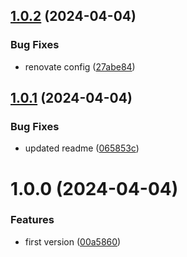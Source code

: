 ## [1.0.2](https://github.com/sesamyab/web-cache/compare/v1.0.1...v1.0.2) (2024-04-04)


### Bug Fixes

* renovate config ([27abe84](https://github.com/sesamyab/web-cache/commit/27abe8451c12e1972e4185fe335a9d45ee845485))

## [1.0.1](https://github.com/sesamyab/web-cache/compare/v1.0.0...v1.0.1) (2024-04-04)


### Bug Fixes

* updated readme ([065853c](https://github.com/sesamyab/web-cache/commit/065853c5f407dcb90497e58e7cd2659052bd92c3))

# 1.0.0 (2024-04-04)


### Features

* first version ([00a5860](https://github.com/sesamyab/web-cache/commit/00a5860c591769468ebd47bd6f8c9da5cc3cae11))
